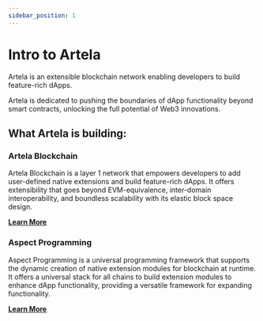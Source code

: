 ```yaml
---
sidebar_position: 1
---
```


# Intro to Artela

Artela is an extensible blockchain network enabling developers to build feature-rich dApps.

<!-- Artela is an extensible blockchain network enabling developers to build feature-rich dApps.  -->

Artela is dedicated to pushing the boundaries of dApp functionality beyond smart contracts, unlocking the full potential of Web3 innovations.

## What Artela is building:

### Artela Blockchain
    
Artela Blockchain is a layer 1 network that empowers developers to add user-defined native extensions and build feature-rich dApps. It offers extensibility that goes beyond EVM-equivalence, inter-domain interoperability, and boundless scalability with its elastic block space design.
  
**[Learn More](https://docs.artela.network/Artela-Blockchain)**

### Aspect Programming
    
Aspect Programming is a universal programming framework that supports the dynamic creation of native extension modules for blockchain at runtime. It offers a universal stack for all chains to build extension modules to enhance dApp functionality, providing a versatile framework for expanding functionality.

**[Learn More](https://docs.artela.network/Aspect-Programming)**
<!-- **Artela’s extensibility empowers developers to achieve maximum customization by creating modular extensions on top of the public base layer. Meanwhile, the network’s elastic block space ensures optimal scalability and performance for the dApp.**

**Artela's technical goals include:**

1. **Base Layer Extensibility:** Allow developers to build chain-native modular public/private service on top of the public base layer. 
2. **EVM-native & Multi-VMs compatible:** Natively provide EVM as the base layer execution environment for lightweight smart contract dApps. Additionally, builders have the flexibility to choose from a range of VMs: CosmWasm, ZKWASM, GnoVM… instead of EVM on customized extensions.  
3. **Customizable Public Service**: Allow developers to build components utilized as plug-and-play public services, or extend existing public services. Enhance dApp customization and significantly reduce the barrier to entry.
4. **Scalable Heterogeneous Computing:** Provide decentralized consensus engine compatible for heterogeneous tech-stack.
5. **Elastic Scalability Execution Engine:** Enable elastic scaling of validator nodes. Provide isolated block space for dApps with high performance requirements.
 -->
